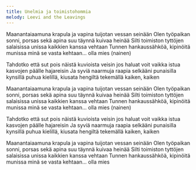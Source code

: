 ```yaml
---
title: Unelmia ja toimistohommia
melody: Leevi and the Leavings
---
```


Maanantaiaamuna krapula ja vapina
tuijotan vessan seinään
Olen työpaikan sonni, porsas sekä apina
suu täynnä kuivaa heinää
Silti toimiston tyttöjen salaisissa unissa
kaikkien kanssa vehtaan
Tunnen hankaussähköä, kipinöitä munissa
minä se vasta kehtaan...
olla mies (nainen)

Tahdotko että sut pois näistä kuvioista veisin
jos haluat voit vaikka istua kasvojen päälle hajareisin
Ja syviä naarmuja raapia selkääni punaisilla kynsillä
puhua kielillä, kiusata hengiltä
tekemällä kaiken, kaiken

Maanantaiaamuna krapula ja vapina
tuijotan vessan seinään
Olen työpaikan sonni, porsas sekä apina
suu täynnä kuivaa heinää
Silti toimiston tyttöjen salaisissa unissa
kaikkien kanssa vehtaan
Tunnen hankaussähköä, kipinöitä munissa
minä se vasta kehtaan...
olla mies (nainen)

Tahdotko että sut pois näistä kuvioista veisin
jos haluat voit vaikka istua kasvojen päälle hajareisin
Ja syviä naarmuja raapia selkääni punaisilla kynsillä
puhua kielillä, kiusata hengiltä
tekemällä kaiken, kaiken

Maanantaiaamuna krapula ja vapina
tuijotan vessan seinään
Olen työpaikan sonni, porsas sekä apina
suu täynnä kuivaa heinää
Silti toimiston tyttöjen salaisissa unissa
kaikkien kanssa vehtaan
Tunnen hankaussähköä, kipinöitä munissa
minä se vasta kehtaan...
olla mies
